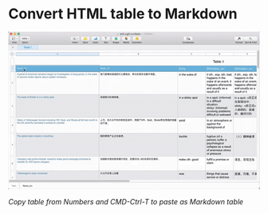 # Convert HTML table to Markdown

![](./convert2markdowntable.gif)

*Copy table from Numbers and CMD-Ctrl-T to paste as Markdown table*

